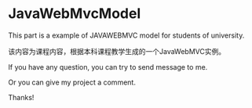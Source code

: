 # JavaWebMvcModel

This part is a example of JAVAWEBMVC model for students of university.

该内容为课程内容，根据本科课程教学生成的一个JavaWebMVC实例。  

If you have any question, you can try to send message to me.

Or you can give  my project a comment.

Thanks!

